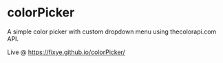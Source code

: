 # colorPicker

A simple color picker with custom dropdown menu using thecolorapi.com API.

Live @ https://fixye.github.io/colorPicker/
